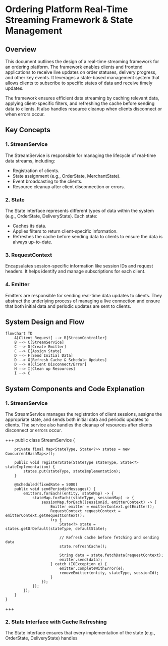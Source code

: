 
# Ordering Platform Real-Time Streaming Framework & State Management

## Overview

This document outlines the design of a real-time streaming framework for an ordering platform. The framework enables clients and frontend applications to receive live updates on order statuses, delivery progress, and other key events. It leverages a state-based management system that allows clients to subscribe to specific states of data and receive timely updates.

The framework ensures efficient data streaming by caching relevant data, applying client-specific filters, and refreshing the cache before sending data to clients. It also handles resource cleanup when clients disconnect or when errors occur.

## Key Concepts

### 1. StreamService

The StreamService is responsible for managing the lifecycle of real-time data streams, including:

- Registration of clients.
- State assignment (e.g., OrderState, MerchantState).
- Event broadcasting to the clients.
- Resource cleanup after client disconnection or errors.

### 2. State

The State interface represents different types of data within the system (e.g., OrderState, DeliveryState). Each state:

- Caches its data.
- Applies filters to return client-specific information.
- Refreshes the cache before sending data to clients to ensure the data is always up-to-date.

### 3. RequestContext

Encapsulates session-specific information like session IDs and request headers. It helps identify and manage subscriptions for each client.

### 4. Emitter

Emitters are responsible for sending real-time data updates to clients. They abstract the underlying process of managing a live connection and ensure that both initial data and periodic updates are sent to clients.

## System Design and Flow

```mermaid
flowchart TD
    A[Client Request] --> B[StreamController]
    B --> C[StreamService]
    C --> D[Create Emitter]
    C --> E[Assign State]
    D --> F[Send Initial Data]
    D --> G[Refresh Cache & Schedule Updates]
    D --> H[Client Disconnect/Error]
    H --> I[Clean up Resources]
    I --> C
```

## System Components and Code Explanation

### 1. StreamService

The StreamService manages the registration of client sessions, assigns the appropriate state, and sends both initial data and periodic updates to clients. The service also handles the cleanup of resources after clients disconnect or errors occur.

+++
    public class StreamService {

        private final Map<StateType, State<?>> states = new ConcurrentHashMap<>();

        public void registerState(StateType stateType, State<?> stateImplementation) {
            states.put(stateType, stateImplementation);
        }

        @Scheduled(fixedRate = 5000)
        public void sendPeriodicMessages() {
            emitters.forEach((entity, stateMap) -> {
                stateMap.forEach((stateType, sessionMap) -> {
                    sessionMap.forEach((sessionId, emitterContext) -> {
                        Emitter emitter = emitterContext.getEmitter();
                        RequestContext requestContext = emitterContext.getRequestContext();
                        try {
                            State<?> state = states.getOrDefault(stateType, defaultState);
                            
                            // Refresh cache before fetching and sending data
                            state.refreshCache();

                            String data = state.fetchData(requestContext);
                            emitter.send(data);
                        } catch (IOException e) {
                            emitter.completeWithError(e);
                            removeEmitter(entity, stateType, sessionId);
                        }
                    });
                });
            });
        }
    }
+++

### 2. State Interface with Cache Refreshing

The State interface ensures that every implementation of the state (e.g., OrderState, DeliveryState) handles


